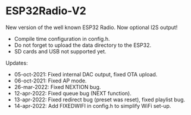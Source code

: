 # ESP32Radio-V2
New version of the well known ESP32 Radio.  Now optional I2S output!
- Compile time configuration in config.h.
- Do not forget to upload the data directory to the ESP32.
- SD cards and USB not supported yet.

Updates: 
- 05-oct-2021: Fixed internal DAC output, fixed OTA upload.
- 06-oct-2021: Fixed AP mode.
- 26-mar-2022: Fixed NEXTION bug.
- 12-apr-2022: Fixed queue bug (NEXT function).
- 13-apr-2022: Fixed redirect bug (preset was reset), fixed playlist bug.
- 14-apr-2022: Add FIXEDWIFI in config.h to simplify WiFi set-up.
